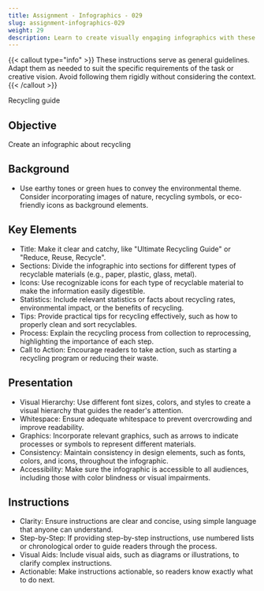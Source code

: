 ```yaml
---
title: Assignment - Infographics - 029
slug: assignment-infographics-029
weight: 29
description: Learn to create visually engaging infographics with these practical ICT assignments designed to enhance creativity, critical thinking, and digital communication skills. Perfect for mastering infographic tools and presenting complex ideas effectively.
---
```


{{< callout type="info" >}}
These instructions serve as general guidelines. Adapt them as needed to suit the specific requirements of the task or creative vision. Avoid following them rigidly without considering the context.
{{< /callout >}}


Recycling guide

## Objective

Create an infographic about recycling

## Background

- Use earthy tones or green hues to convey the environmental theme. Consider incorporating images of nature, recycling symbols, or eco-friendly icons as background elements.

## Key Elements

- Title: Make it clear and catchy, like "Ultimate Recycling Guide" or "Reduce, Reuse, Recycle".
- Sections: Divide the infographic into sections for different types of recyclable materials (e.g., paper, plastic, glass, metal).
- Icons: Use recognizable icons for each type of recyclable material to make the information easily digestible.
- Statistics: Include relevant statistics or facts about recycling rates, environmental impact, or the benefits of recycling.
- Tips: Provide practical tips for recycling effectively, such as how to properly clean and sort recyclables.
- Process: Explain the recycling process from collection to reprocessing, highlighting the importance of each step.
- Call to Action: Encourage readers to take action, such as starting a recycling program or reducing their waste.

## Presentation

- Visual Hierarchy: Use different font sizes, colors, and styles to create a visual hierarchy that guides the reader's attention.
- Whitespace: Ensure adequate whitespace to prevent overcrowding and improve readability.
- Graphics: Incorporate relevant graphics, such as arrows to indicate processes or symbols to represent different materials.
- Consistency: Maintain consistency in design elements, such as fonts, colors, and icons, throughout the infographic.
- Accessibility: Make sure the infographic is accessible to all audiences, including those with color blindness or visual impairments.

## Instructions

- Clarity: Ensure instructions are clear and concise, using simple language that anyone can understand.
- Step-by-Step: If providing step-by-step instructions, use numbered lists or chronological order to guide readers through the process.
- Visual Aids: Include visual aids, such as diagrams or illustrations, to clarify complex instructions.
- Actionable: Make instructions actionable, so readers know exactly what to do next.


